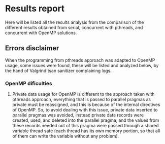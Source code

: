 # Results report

Here will be listed all the results analysis from the comparison of the different results obtained from serial, concurrent with pthreads, and concurrent with OpenMP solutions.

## Errors disclaimer

When the programming from pthreads approach was adapted to OpenMP usage, some issues were found, these will be listed and analyzed below, by the hand of Valgrind tsan sanitizer complaining logs.

### OpenMP dificulties

1. Private data usage for OpenMP is different to the approach taken with pthreads approach, everything that is passed to parallel pragmas as private must be reassigned, and this is because of the internal directives of OpenMP. So, to avoid dealing with this issue, private data inserted to parallel pragmas was avoided, instead private data records were created, used, and deleted into the parallel pragma, and the values from these records needed out of this pragma were passed through a shared variable thread safe (each thread has its own memory portion, so that all of them can write the variable without any problem).
